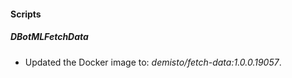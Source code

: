 
#### Scripts
##### DBotMLFetchData
- Updated the Docker image to: *demisto/fetch-data:1.0.0.19057*.